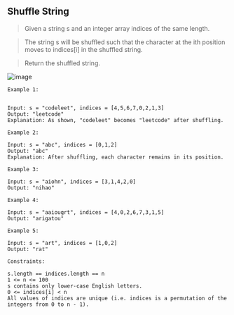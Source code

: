## Shuffle String

> Given a string s and an integer array indices of the same length.

> The string s will be shuffled such that the character at the ith position moves to indices[i] in the shuffled string.

> Return the shuffled string.


![image](https://user-images.githubusercontent.com/11692119/117171102-377eb200-ade8-11eb-9132-76f354f3c0e9.png)

```
Example 1:


Input: s = "codeleet", indices = [4,5,6,7,0,2,1,3]
Output: "leetcode"
Explanation: As shown, "codeleet" becomes "leetcode" after shuffling.
```
```
Example 2:

Input: s = "abc", indices = [0,1,2]
Output: "abc"
Explanation: After shuffling, each character remains in its position.
```
```
Example 3:

Input: s = "aiohn", indices = [3,1,4,2,0]
Output: "nihao"
```
```
Example 4:

Input: s = "aaiougrt", indices = [4,0,2,6,7,3,1,5]
Output: "arigatou"
```
```
Example 5:

Input: s = "art", indices = [1,0,2]
Output: "rat"
 ```
```
Constraints:

s.length == indices.length == n
1 <= n <= 100
s contains only lower-case English letters.
0 <= indices[i] < n
All values of indices are unique (i.e. indices is a permutation of the integers from 0 to n - 1).
```
